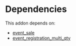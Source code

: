 # Dependencies

This addon depends on:

- [event_sale](../../../../../oca-ocb-sale/odoo-bringout-oca-ocb-event_sale)
- [event_registration_multi_qty](../../../../odoo-bringout-oca-event-event_registration_multi_qty)

